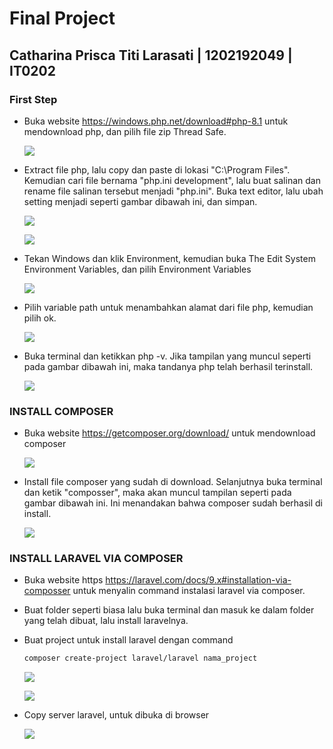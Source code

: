 # Final Project

## Catharina Prisca Titi Larasati | 1202192049 | IT0202

### First Step

* Buka website https://windows.php.net/download#php-8.1 untuk mendownload php, dan pilih file zip Thread Safe.

  ![](pict/1.png)



* Extract file php, lalu copy dan paste di lokasi "C:\Program Files". Kemudian cari file bernama "php.ini development", lalu buat salinan dan rename file salinan tersebut menjadi "php.ini". Buka text editor, lalu ubah setting menjadi seperti gambar dibawah ini, dan simpan.

  ![](pict/2.png)

  ![](pict/3.png)



* Tekan Windows dan klik Environment, kemudian buka The Edit System Environment Variables, dan pilih Environment Variables

  ![](pict/4.png)

  

* Pilih variable path untuk menambahkan alamat dari file php, kemudian pilih ok.

  ![](pict/5.png)



* Buka terminal dan ketikkan php -v. Jika tampilan yang muncul seperti pada gambar dibawah ini, maka tandanya php telah berhasil terinstall.

  ![](pict/6.png)



### INSTALL COMPOSER

* Buka website https://getcomposer.org/download/ untuk mendownload composer

  ![](pict/7.png)



* Install file composer yang sudah di download. Selanjutnya buka terminal dan ketik "composser", maka akan muncul tampilan seperti pada gambar dibawah ini. Ini menandakan bahwa composer sudah berhasil di install.

  ![](pict/8.png)



### INSTALL LARAVEL VIA COMPOSER

* Buka website https https://laravel.com/docs/9.x#installation-via-composser untuk menyalin command instalasi laravel via composer.

* Buat folder seperti biasa lalu buka terminal dan masuk ke dalam folder yang telah dibuat, lalu install laravelnya. 

* Buat project untuk install laravel dengan command 


  ```markdown
  composer create-project laravel/laravel nama_project
  ```

  ![](pict/9.png)

  ![](pict/10.png)



* Copy server laravel, untuk dibuka di browser

  ![](pict/11.png)
